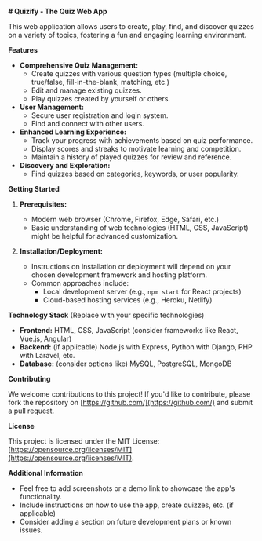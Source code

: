 **# Quizify - The Quiz Web App**

This web application allows users to create, play, find, and discover quizzes on a variety of topics, fostering a fun and engaging learning environment.

**Features**

- **Comprehensive Quiz Management:**
  - Create quizzes with various question types (multiple choice, true/false, fill-in-the-blank, matching, etc.)
  - Edit and manage existing quizzes.
  - Play quizzes created by yourself or others.
- **User Management:**
  - Secure user registration and login system.
  - Find and connect with other users.
- **Enhanced Learning Experience:**
  - Track your progress with achievements based on quiz performance.
  - Display scores and streaks to motivate learning and competition.
  - Maintain a history of played quizzes for review and reference.
- **Discovery and Exploration:**
  - Find quizzes based on categories, keywords, or user popularity.

**Getting Started**

1. **Prerequisites:**

   - Modern web browser (Chrome, Firefox, Edge, Safari, etc.)
   - Basic understanding of web technologies (HTML, CSS, JavaScript) might be helpful for advanced customization.

2. **Installation/Deployment:**
   - Instructions on installation or deployment will depend on your chosen development framework and hosting platform.
   - Common approaches include:
     - Local development server (e.g., `npm start` for React projects)
     - Cloud-based hosting services (e.g., Heroku, Netlify)

**Technology Stack** (Replace with your specific technologies)

- **Frontend:** HTML, CSS, JavaScript (consider frameworks like React, Vue.js, Angular)
- **Backend:** (if applicable) Node.js with Express, Python with Django, PHP with Laravel, etc.
- **Database:** (consider options like) MySQL, PostgreSQL, MongoDB

**Contributing**

We welcome contributions to this project! If you'd like to contribute, please fork the repository on [https://github.com/](https://github.com/) and submit a pull request.

**License**

This project is licensed under the MIT License: [https://opensource.org/licenses/MIT](https://opensource.org/licenses/MIT).

**Additional Information**

- Feel free to add screenshots or a demo link to showcase the app's functionality.
- Include instructions on how to use the app, create quizzes, etc. (if applicable)
- Consider adding a section on future development plans or known issues.
